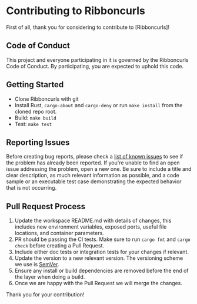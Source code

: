 # Contributing to Ribboncurls

First of all, thank you for considering to contribute to [Ribboncurls]!

## Code of Conduct

This project and everyone participating in it is governed by the
Ribboncurls Code of Conduct. By participating, you are expected to
uphold this code.

## Getting Started

- Clone Ribboncurls with git
- Install Rust, `cargo-about` and `cargo-deny` or run `make install`
  from the cloned repo root.
- Build: `make build`
- Test: `make test`

## Reporting Issues

Before creating bug reports, please check a [list of known issues] to
see if the problem has already been reported. If you're unable to find
an open issue addressing the problem, open a new one. Be sure to include
a title and clear description, as much relevant information as possible,
and a code sample or an executable test case demonstrating the expected
behavior that is not occurring.

## Pull Request Process

1. Update the workspace README.md with details of changes, this includes
   new environment variables, exposed ports, useful file locations, and
   container parameters.
1. PR should be passing the CI tests. Make sure to run `cargo fmt` and
   `cargo check` before creating a Pull Request.
1. Include either doc tests or integration tests for your changes if
   relevant.
1. Update the version to a new relevant version. The versioning scheme
   we use is [SemVer].
1. Ensure any install or build dependencies are removed before the end
   of the layer when doing a build.
1. Once we are happy with the Pull Request we will merge the changes.

Thank you for your contribution!

[list of known issues]: https://github.com/evestera/ribboncurls/issues
[SemVer]: http://semver.org/
